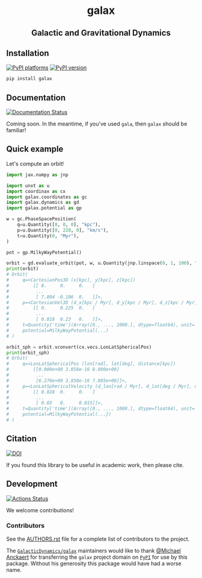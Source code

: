 <h1 align='center'> galax </h1>
<h2 align="center">Galactic and Gravitational Dynamics</h2>

## Installation

[![PyPI platforms][pypi-platforms]][pypi-link]
[![PyPI version][pypi-version]][pypi-link]

<!-- [![Conda-Forge][conda-badge]][conda-link] -->

```bash
pip install galax
```

## Documentation

[![Documentation Status][rtd-badge]][rtd-link]

Coming soon. In the meantime, if you've used `gala`, then `galax` should be
familiar!

## Quick example

Let's compute an orbit!

```python
import jax.numpy as jnp

import unxt as u
import coordinax as cx
import galax.coordinates as gc
import galax.dynamics as gd
import galax.potential as gp

w = gc.PhaseSpacePosition(
    q=u.Quantity([8, 0, 0], "kpc"),
    p=u.Quantity([0, 220, 0], "km/s"),
    t=u.Quantity(0, "Myr"),
)

pot = gp.MilkyWayPotential()

orbit = gd.evaluate_orbit(pot, w, u.Quantity(jnp.linspace(0, 1, 100), "Gyr"))
print(orbit)
# Orbit(
#     q=<CartesianPos3D (x[kpc], y[kpc], z[kpc])
#         [[ 8.     0.     0.   ]
#          ...
#          [ 7.804 -0.106  0.   ]]>,
#     p=<CartesianVel3D (d_x[kpc / Myr], d_y[kpc / Myr], d_z[kpc / Myr])
#         [[ 0.     0.225  0.   ]
#          ...
#          [ 0.018  0.23   0.   ]]>,
#     t=Quantity['time'](Array([0., ..., 1000.], dtype=float64), unit='Myr'),
#     potential=MilkyWayPotential(...)
# )

orbit_sph = orbit.vconvert(cx.vecs.LonLatSphericalPos)
print(orbit_sph)
# Orbit(
#     q=<LonLatSphericalPos (lon[rad], lat[deg], distance[kpc])
#         [[0.000e+00 3.858e-16 8.000e+00]
#          ...
#          [6.270e+00 3.858e-16 7.805e+00]]>,
#     p=<LonLatSphericalVelocity (d_lon[rad / Myr], d_lat[deg / Myr], d_distance[kpc / Myr])
#         [[ 0.028  0.     0.   ]
#          ...
#          [ 0.03   0.     0.015]]>,
#     t=Quantity['time'](Array([0., ..., 1000.], dtype=float64), unit='Myr'),
#     potential=MilkyWayPotential(...})
# )
```

## Citation

[![DOI][zenodo-badge]][zenodo-link]

If you found this library to be useful in academic work, then please cite.

## Development

[![Actions Status][actions-badge]][actions-link]

We welcome contributions!

### Contributors

See the
[AUTHORS.rst](https://github.com/GalacticDynamics/galax/blob/main/AUTHORS.rst)
file for a complete list of contributors to the project.

The [`GalacticDynamics/galax`](https://github.com/GalacticDynamics/galax)
maintainers would like to thank
[@Michael Anckaert](https://github.com/MichaelAnckaert) for transferring the
`galax` project domain on [`PyPI`][pypi-link] for use by this package. Without
his generosity this package would have had a worse name.

<!-- SPHINX-START -->

<!-- prettier-ignore-start -->
[actions-badge]:            https://github.com/GalacticDynamics/galax/workflows/CI/badge.svg
[actions-link]:             https://github.com/GalacticDynamics/galax/actions
[codecov-badge]:            https://codecov.io/gh/GalacticDynamics/galax/graph/badge.svg?token=PC553LZFFJ
[codecov-link]:             https://codecov.io/gh/GalacticDynamics/galax
[conda-badge]:              https://img.shields.io/conda/vn/conda-forge/galax
[conda-link]:               https://github.com/conda-forge/galax-feedstock
[github-discussions-badge]: https://img.shields.io/static/v1?label=Discussions&message=Ask&color=blue&logo=github
[github-discussions-link]:  https://github.com/GalacticDynamics/galax/discussions
[pypi-link]:                https://pypi.org/project/galax/
[pypi-platforms]:           https://img.shields.io/pypi/pyversions/galax
[pypi-version]:             https://img.shields.io/pypi/v/galax
[rtd-badge]:                https://readthedocs.org/projects/galax/badge/?version=latest
[rtd-link]:                 https://galax.readthedocs.io/en/latest/?badge=latest
[zenodo-badge]:             https://zenodo.org/badge/706347349.svg
[zenodo-link]:              https://zenodo.org/doi/10.5281/zenodo.11553324

<!-- prettier-ignore-end -->

